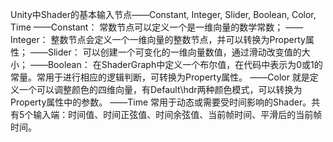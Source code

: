 Unity中Shader的基本输入节点——Constant, Integer, Slider, Boolean, Color, Time
——Constant：
常数节点可以定义一个是一维向量的数学常数；
——Integer：
整数节点会定义一个一维向量的整数节点，并可以转换为Property属性；
——Slider：
可以创建一个可变化的一维向量数值，通过滑动改变值的大小；
——Boolean：
在ShaderGraph中定义一个布尔值，在代码中表示为0或1的常量。常用于进行相应的逻辑判断，可转换为Property属性。
——Color
就是定义一个可以调整颜色的四维向量，有Default\hdr两种颜色模式，可以转换为Property属性中的参数。
——Time
常用于动态或需要受时间影响的Shader。共有5个输入端：时间值、时间正弦值、时间余弦值、当前帧时间、平滑后的当前帧时间。
